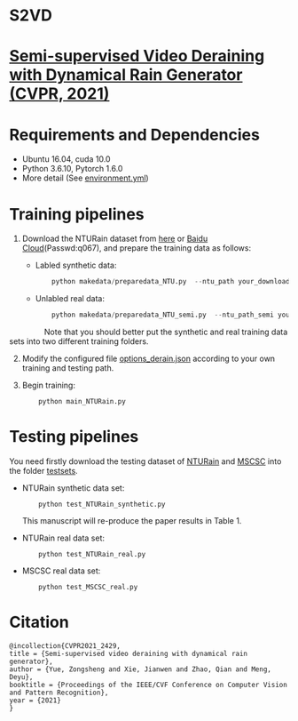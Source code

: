 # S2VD
# [Semi-supervised Video Deraining with Dynamical Rain Generator (CVPR, 2021)](https://arxiv.org/abs/2103.07939)

# Requirements and Dependencies
* Ubuntu 16.04, cuda 10.0
* Python 3.6.10, Pytorch 1.6.0
* More detail (See [environment.yml](environment.yml))

# Training pipelines
1. Download the NTURain dataset from [here](https://github.com/hotndy/SPAC-SupplementaryMaterials) or [Baidu Cloud](https://pan.baidu.com/s/1NRUHtyVdQMjkOV_DQIFmgA)(Passwd:q067), and prepare the training data as follows:
    - Labled synthetic data:
        ```python
            python makedata/preparedata_NTU.py  --ntu_path your_downloaded_synthetic_path --train_path your_saved_train_path 
        ```

    - Unlabled real data:

        ```python
            python makedata/preparedata_NTU_semi.py  --ntu_path_semi your_downloaded_real_path --train_path your_saved_train_path
        ```

&nbsp; &nbsp; &nbsp; &nbsp; &nbsp; &nbsp; &nbsp; &nbsp; Note that you should better put the synthetic and real training data sets into two different training folders.

2. Modify the configured file [options_derain.json](options_derain.json) according to your own training and testing path. 

3. Begin training:

    ```
        python main_NTURain.py
    ```

# Testing pipelines
You need firstly download the testing dataset of [NTURain](https://github.com/hotndy/SPAC-SupplementaryMaterials) and [MSCSC](MSCS://github.com/MinghanLi/MS-CSC-Rain-Streak-Removal) into the folder [testsets](testsets).

+ NTURain synthetic data set:
    ```
        python test_NTURain_synthetic.py
    ```

    This manuscript will re-produce the paper results in Table 1. 


+ NTURain real data set:
    ```
        python test_NTURain_real.py
    ```

+ MSCSC real data set:
    ```
        python test_MSCSC_real.py
    ```


# Citation
```
@incollection{CVPR2021_2429,
title = {Semi-supervised video deraining with dynamical rain generator},
author = {Yue, Zongsheng and Xie, Jianwen and Zhao, Qian and Meng, Deyu},
booktitle = {Proceedings of the IEEE/CVF Conference on Computer Vision and Pattern Recognition},
year = {2021}
}
```
